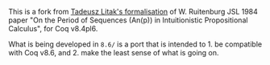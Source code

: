 This is a fork from [Tadeusz Litak's formalisation](https://git8.cs.fau.de/software/ruitenburg1984/) of W. Ruitenburg JSL 1984 paper "On the Period of Sequences (An(p)) in Intuitionistic Propositional Calculus", for Coq v8.4pl6.

What is being developed in `8.6/` is a port that is intended to
    1. be compatible with Coq v8.6, and
    2. make the least sense of what is going on.
